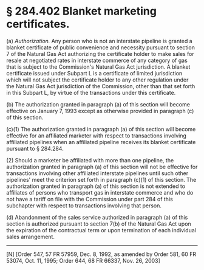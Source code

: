 # § 284.402   Blanket marketing certificates.

(a) *Authorization.* Any person who is not an interstate pipeline is granted a blanket certificate of public convenience and necessity pursuant to section 7 of the Natural Gas Act authorizing the certificate holder to make sales for resale at negotiated rates in interstate commerce of any category of gas that is subject to the Commission's Natural Gas Act jurisdiction. A blanket certificate issued under Subpart L is a certificate of limited jurisdiction which will not subject the certificate holder to any other regulation under the Natural Gas Act jurisdiction of the Commission, other than that set forth in this Subpart L, by virtue of the transactions under this certificate.


(b) The authorization granted in paragraph (a) of this section will become effective on January 7, 1993 except as otherwise provided in paragraph (c) of this section.


(c)(1) The authorization granted in paragraph (a) of this section will become effective for an affiliated marketer with respect to transactions involving affiliated pipelines when an affiliated pipeline receives its blanket certificate pursuant to § 284.284. 


(2) Should a marketer be affiliated with more than one pipeline, the authorization granted in paragraph (a) of this section will not be effective for transactions involving other affiliated interstate pipelines until such other pipelines' meet the criterion set forth in paragraph (c)(1) of this section. The authorization granted in paragraph (a) of this section is not extended to affiliates of persons who transport gas in interstate commerce and who do not have a tariff on file with the Commission under part 284 of this subchapter with respect to transactions involving that person.


(d) Abandonment of the sales service authorized in paragraph (a) of this section is authorized pursuant to section 7(b) of the Natural Gas Act upon the expiration of the contractual term or upon termination of each individual sales arrangement.



---

[N] [Order 547, 57 FR 57959, Dec. 8, 1992, as amended by Order 581, 60 FR 53074, Oct. 11, 1995; Order 644, 68 FR 66337, Nov. 26, 2003]




